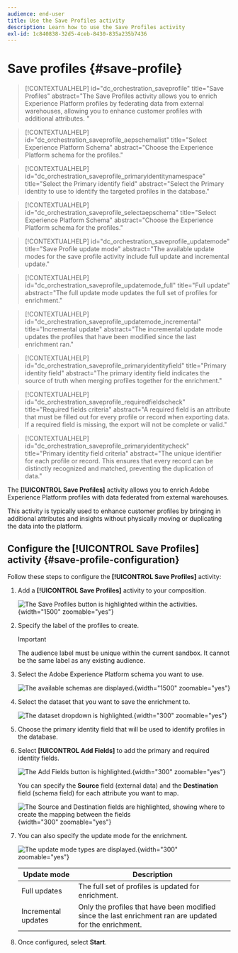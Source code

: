 ```yaml
---
audience: end-user
title: Use the Save Profiles activity
description: Learn how to use the Save Profiles activity
exl-id: 1c840838-32d5-4ceb-8430-835a235b7436
---
```

# Save profiles {#save-profile}

>[!CONTEXTUALHELP]
>id="dc_orchestration_saveprofile"
>title="Save Profiles"
>abstract="The Save Profiles activity allows you to enrich Experience Platform profiles by federating data from external warehouses, allowing you to enhance customer profiles with additional attributes. "

>[!CONTEXTUALHELP]
>id="dc_orchestration_saveprofile_aepschemalist"
>title="Select Experience Platform Schema"
>abstract="Choose the Experience Platform schema for the profiles."

>[!CONTEXTUALHELP]
>id="dc_orchestration_saveprofile_primaryidentitynamespace"
>title="Select the Primary identify field"
>abstract="Select the Primary identity to use to identify the targeted profiles in the database."

>[!CONTEXTUALHELP]
>id="dc_orchestration_saveprofile_selectaepschema"
>title="Select Experience Platform Schema"
>abstract="Choose the Experience Platform schema for the profiles."

>[!CONTEXTUALHELP]
>id="dc_orchestration_saveprofile_updatemode"
>title="Save Profile update mode"
>abstract="The available update modes for the save profile activity include full update and incremental update."

>[!CONTEXTUALHELP]
>id="dc_orchestration_saveprofile_updatemode_full"
>title="Full update"
>abstract="The full update mode updates the full set of profiles for enrichment."

>[!CONTEXTUALHELP]
>id="dc_orchestration_saveprofile_updatemode_incremental"
>title="Incremental update"
>abstract="The incremental update mode updates the profiles that have been modified since the last enrichment ran."

>[!CONTEXTUALHELP]
>id="dc_orchestration_saveprofile_primaryidentityfield"
>title="Primary identity field"
>abstract="The primary identity field indicates the source of truth when merging profiles together for the enrichment."

>[!CONTEXTUALHELP]
>id="dc_orchestration_saveprofile_requiredfieldscheck"
>title="Required fields criteria"
>abstract="A required field is an attribute that must be filled out for every profile or record when exporting data. If a required field is missing, the export will not be complete or valid."

>[!CONTEXTUALHELP]
>id="dc_orchestration_saveprofile_primaryidentitycheck"
>title="Primary identity field criteria"
>abstract="The unique identifier for each profile or record. This ensures that every record can be distinctly recognized and matched, preventing the duplication of data."

The **[!UICONTROL Save Profiles]** activity allows you to enrich Adobe Experience Platform profiles with data federated from external warehouses.

This activity is typically used to enhance customer profiles by bringing in additional attributes and insights without physically moving or duplicating the data into the platform.

## Configure the [!UICONTROL Save Profiles] activity {#save-profile-configuration}

Follow these steps to configure the **[!UICONTROL Save Profiles]** activity:

1. Add a **[!UICONTROL Save Profiles]** activity to your composition.

    ![The Save Profiles button is highlighted within the activities.](../assets/save-profiles/save-profiles.png){width="1500" zoomable="yes"}

1. Specify the label of the profiles to create.

    >[!IMPORTANT]
    >
    >The audience label must be unique within the current sandbox. It cannot be the same label as any existing audience. 

1. Select the Adobe Experience Platform schema you want to use.

    ![The available schemas are displayed.](../assets/save-profiles/select-schema.png){width="1500" zoomable="yes"}

1. Select the dataset that you want to save the enrichment to.

    ![The dataset dropdown is highlighted.](../assets/save-profiles/select-dataset.png){width="300" zoomable="yes"}

1. Choose the primary identity field that will be used to identify profiles in the database.

1. Select **[!UICONTROL Add Fields]** to add the primary and required identity fields.

    ![The Add Fields button is highlighted.](../assets/save-profiles/add-fields.png){width="300" zoomable="yes"}

    You can specify the **Source** field (external data) and the **Destination** field (schema field) for each attribute you want to map.

    ![The Source and Destination fields are highlighted, showing where to create the mapping between the fields](../assets/save-profiles/specify-mapping.png){width="300" zoomable="yes"}

1. You can also specify the update mode for the enrichment.

    ![The update mode types are displayed.](../assets/save-profiles/select-update-mode.png){width="300" zoomable="yes"}

    | Update mode | Description |
    | ----------- | ----------- |
    | Full updates | The full set of profiles is updated for enrichment. |
    | Incremental updates | Only the profiles that have been modified since the last enrichment ran are updated for the enrichment. |

1. Once configured, select **Start**.
